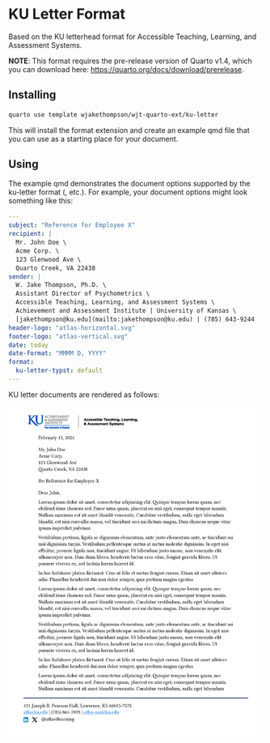 # KU Letter Format

Based on the KU letterhead format for Accessible Teaching, Learning, and Assessment Systems.

**NOTE**: This format requires the pre-release version of Quarto v1.4, which you can download here: <https://quarto.org/docs/download/prerelease>.

## Installing

```bash
quarto use template wjakethompson/wjt-quarto-ext/ku-letter
```

This will install the format extension and create an example qmd file that you can use as a starting place for your document.

## Using

The example qmd demonstrates the document options supported by the ku-letter format (, etc.).
For example, your document options might look something like this:

```yaml
---
subject: "Reference for Employee X"
recipient: |
  Mr. John Doe \
  Acme Corp. \
  123 Glenwood Ave \
  Quarto Creek, VA 22438
sender: |
  W. Jake Thompson, Ph.D. \
  Assistant Director of Psychometrics \
  Accessible Teaching, Learning, and Assessment Systems \
  Achievement and Assessment Institute | University of Kansas \
  [jakethompson@ku.edu](mailto:jakethompson@ku.edu) | (785) 643-9244
header-logo: "atlas-horizontal.svg"
footer-logo: "atlas-vertical.svg"
date: today
date-format: "MMMM D, YYYY"
format:
  ku-letter-typst: default
---
```

KU letter documents are rendered as follows:

![](ku-letter.png)

